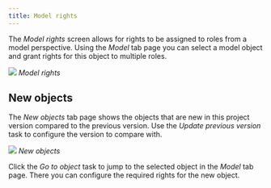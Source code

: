 ```yaml
---
title: Model rights
---
```


The *Model rights* screen allows for rights to be assigned to roles from a model perspective. Using the *Model* tab page you can select a model object and grant rights for this object to multiple roles.

![](assets/sf/model_rights.png)
*Model rights*

## New objects

The *New objects* tab page shows the objects that are new in this project version compared to the previous version. Use the *Update previous version* task to configure the version to compare with.

![](assets/sf/new_objects.png)
*New objects*

Click the *Go to object* task to jump to the selected object in the *Model* tab page. There you can configure the required rights for the new object.